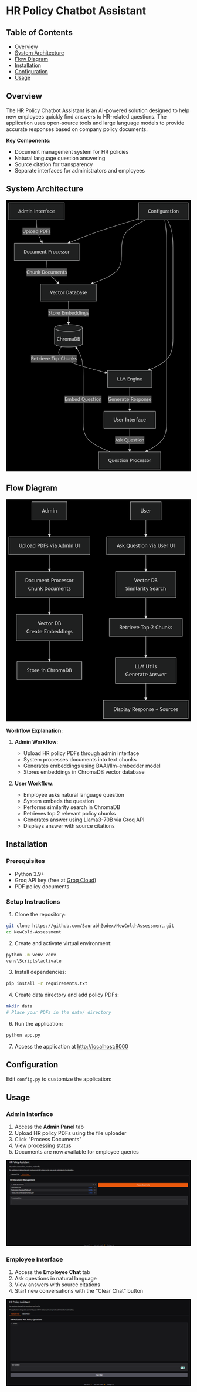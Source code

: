 # HR Policy Chatbot Assistant

## Table of Contents
- [Overview](#overview)
- [System Architecture](#system-architecture)
- [Flow Diagram](#flow-diagram)
- [Installation](#installation)
- [Configuration](#configuration)
- [Usage](#usage)

## Overview
The HR Policy Chatbot Assistant is an AI-powered solution designed to help new employees quickly find answers to HR-related questions. The application uses open-source tools and large language models to provide accurate responses based on company policy documents.

**Key Components:**
- Document management system for HR policies
- Natural language question answering
- Source citation for transparency
- Separate interfaces for administrators and employees

## System Architecture
![System Architecture](SystemArchitecture.png)

## Flow Diagram
![Flow Diagram](FlowDiagram.png)

**Workflow Explanation:**
1. **Admin Workflow**:
   - Upload HR policy PDFs through admin interface
   - System processes documents into text chunks
   - Generates embeddings using BAAI/llm-embedder model
   - Stores embeddings in ChromaDB vector database

2. **User Workflow**:
   - Employee asks natural language question
   - System embeds the question
   - Performs similarity search in ChromaDB
   - Retrieves top 2 relevant policy chunks
   - Generates answer using Llama3-70B via Groq API
   - Displays answer with source citations

## Installation

### Prerequisites
- Python 3.9+
- Groq API key (free at [Groq Cloud](https://console.groq.com/))
- PDF policy documents

### Setup Instructions

1. Clone the repository:
```bash
git clone https://github.com/SaurabhZodex/NewCold-Assessment.git
cd NewCold-Assessment
```

2. Create and activate virtual environment:
```bash
python -m venv venv
venv\Scripts\activate
```

3. Install dependencies:
```bash
pip install -r requirements.txt
```

4. Create data directory and add policy PDFs:
```bash
mkdir data
# Place your PDFs in the data/ directory
```

6. Run the application:
```bash
python app.py
```

7. Access the application at [http://localhost:8000](http://localhost:8000)

## Configuration

Edit `config.py` to customize the application:

## Usage

### Admin Interface
1. Access the **Admin Panel** tab
2. Upload HR policy PDFs using the file uploader
3. Click "Process Documents"
4. View processing status
5. Documents are now available for employee queries

![Admin Interface](AdminPanel.png)

### Employee Interface
1. Access the **Employee Chat** tab
2. Ask questions in natural language
3. View answers with source citations
4. Start new conversations with the "Clear Chat" button

![User Interface](UserPanel.png)

